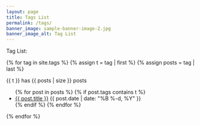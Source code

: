 ```yaml
---
layout: page
title: Tags List
permalink: /tags/
banner_image: sample-banner-image-2.jpg
banner_image_alt: Tag List
---
```

Tag List:

{% for tag in site.tags %}
  {% assign t = tag | first %}
  {% assign posts = tag | last %}

{{ t }} has {{ posts | size }} posts
<ul>
{% for post in posts %}
  {% if post.tags contains t %}
  <li>
    <a href="{{ post.url }}">{{ post.title }}</a>
    <span class="date">{{ post.date | date: "%B %-d, %Y"  }}</span>
  </li>
  {% endif %}
{% endfor %}
</ul>
{% endfor %}
